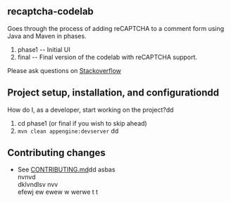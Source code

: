 ## recaptcha-codelab

Goes through the process of adding reCAPTCHA to a comment form using Java and Maven in phases.

1. phase1 -- Initial UI
2. final -- Final version of the codelab with reCAPTCHA support.

Please ask questions on [Stackoverflow](http://stackoverflow.com/questions/tagged/recaptcha)

## Project setup, installation, and configurationdd

How do I, as a developer, start working on the project?dd

1. cd phase1  (or final if you wish to skip ahead)
1. `mvn clean appengine:devserver`
dd
<!--- 
## Troubleshooting & useful tools

### Examples of common tasksdd

e.g.
* How to make curl requests while authenticated via oauth.
* How to monifdsfsdfsdftor background jobs.
* How to run the app through a proxy.
 -->

## Contributing changes

* See [CONTRIBUTING.md](CONTRIBUTING.md)dd
asbas\
nvnvd\
dklvndlsv
nvv\
efewj 
 ew ewew
 w
 werwe t
 t

